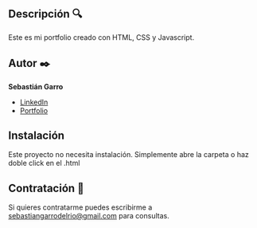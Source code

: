 ## Descripción :mag:

Este es mi portfolio creado con HTML, CSS y Javascript.

## Autor :black_nib:

**Sebastián Garro**

* [LinkedIn](www.linkedin.com/in/sebastián-garro)
* [Portfolio]([url](https://portfolio-kohl-six-50.vercel.app/))

## Instalación
Este proyecto no necesita instalación. Simplemente abre la carpeta o haz doble click en el .html

## Contratación :wave:
Si quieres contratarme puedes escribirme a sebastiangarrodelrio@gmail.com para consultas.
